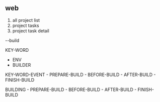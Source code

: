 web
--

1. all project list
2. project tasks
3. project task detail

--build

KEY-WORD
- ENV
- BUILDER

KEY-WORD-EVENT
    - PREPARE-BUILD
    - BEFORE-BUILD
    - AFTER-BUILD
    - FINISH-BUILD

BUILDING
    - PREPARE-BUILD
    - BEFORE-BUILD
    - AFTER-BUILD
    - FINISH-BUILD